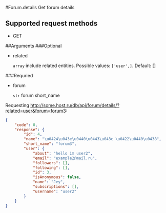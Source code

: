 #Forum.details
Get forum details

## Supported request methods 
* GET

##Arguments
###Optional
* related

   ```array``` include related entities. Possible values: ```['user',]```. Default: []


###Requried
* forum

   ```str``` forum short_name


Requesting http://some.host.ru/db/api/forum/details/?related=user&forum=forum3:
```json
{
    "code": 0,
    "response": {
        "id": 4,
        "name": "\u0424\u043e\u0440\u0443\u043c \u0422\u0440\u0438",
        "short_name": "forum3",
        "user": {
            "about": "hello im user2",
            "email": "example2@mail.ru",
            "followers": [],
            "following": [],
            "id": 3,
            "isAnonymous": false,
            "name": "Jey",
            "subscriptions": [],
            "username": "user2"
        }
    }
}
```
